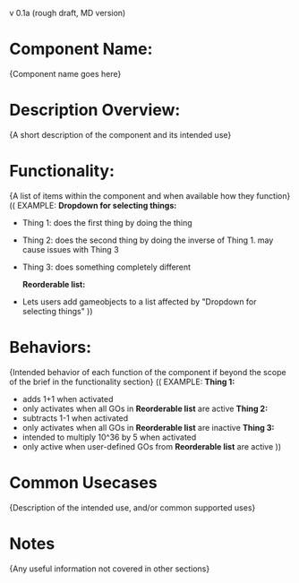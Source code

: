 v 0.1a (rough draft, MD version)

  
# Component Name:

{Component name goes here}

# Description Overview:

{A short description of the component and its intended use}

# Functionality:

{A list of items within the component and when available how they function}
((
EXAMPLE:
__Dropdown for selecting things:__
- Thing 1: does the first thing by doing the thing
- Thing 2: does the second thing by doing the inverse of Thing 1. may cause issues with Thing 3
- Thing 3: does something completely different
  
  __Reorderable list:__
- Lets users add gameobjects to a list affected by "Dropdown for selecting things"
  ))
# Behaviors:

{Intended behavior of each function of the component if beyond the scope of the brief in the functionality section}
((
EXAMPLE:
__Thing 1:__
- adds 1+1 when activated
- only activates when all GOs in __Reorderable list__ are active
__Thing 2:__
- subtracts 1-1 when activated
- only activates when all GOs in __Reorderable list__ are inactive
__Thing 3:__
- intended to multiply 10^36 by 5 when activated
- only active when user-defined GOs from __Reorderable list__ are active
))

# Common Usecases

{Description of the intended use, and/or common supported uses}

# Notes

{Any useful information not covered in other sections}